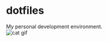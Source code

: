 # dotfiles
My personal development environment. \
![cat gif](https://moderncat.com/sites/default/files/images/uploads/MustHaveWater.gif)

